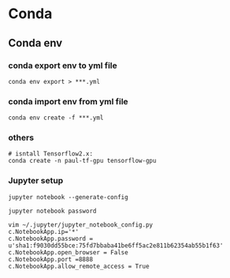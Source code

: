 # Conda
## Conda env
### conda export env to yml file
```
conda env export > ***.yml
```
### conda import env from yml file
```
conda env create -f ***.yml
```
### others
```
# isntall Tensorflow2.x:
conda create -n paul-tf-gpu tensorflow-gpu

```


### Jupyter setup
```
jupyter notebook --generate-config

jupyter notebook password

vim ~/.jupyter/jupyter_notebook_config.py
c.NotebookApp.ip='*'
c.NotebookApp.password = u'sha1:f9030dd55bce:75fd7bbaba41be6ff5ac2e811b62354ab55b1f63'
c.NotebookApp.open_browser = False
c.NotebookApp.port =8888
c.NotebookApp.allow_remote_access = True
```
